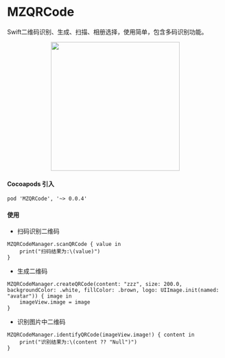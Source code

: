 # MZQRCode
Swift二维码识别、生成、扫描、相册选择，使用简单，包含多码识别功能。

<div align=center>
<img src="1.gif" width="300px" />
</div>

#### Cocoapods 引入
```
pod 'MZQRCode', '~> 0.0.4'
```

#### 使用

- 扫码识别二维码
```
MZQRCodeManager.scanQRCode { value in
    print("扫码结果为:\(value)")
}
```

- 生成二维码
```
MZQRCodeManager.createQRCode(content: "zzz", size: 200.0, backgroundColor: .white, fillColor: .brown, logo: UIImage.init(named: "avatar")) { image in
    imageView.image = image
}
```

- 识别图片中二维码
```
MZQRCodeManager.identifyQRCode(imageView.image!) { content in
    print("识别结果为:\(content ?? "Null")")
}
```
